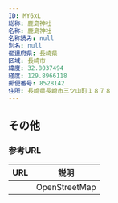 ```yaml
---
ID: MY6xL
総称: 鹿島神社
名称: 鹿島神社
名称読み: null
別名: null
都道府県: 長崎県
区域: 長崎市
緯度: 32.8037494
経度: 129.8966118
郵便番号: 8528142
住所: 長崎県長崎市三ツ山町１８７８
---
```


## その他

### 参考URL

| URL | 説明          |
| --- | ------------- |
|     | OpenStreetMap |

